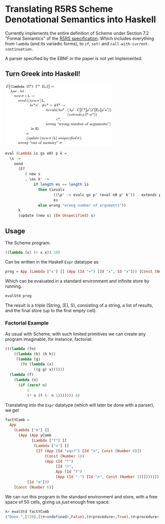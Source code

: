 # Translating R5RS Scheme Denotational Semantics into Haskell

Currently implements the entire definition of Scheme under Section 7.2
"Formal Semantics" of the [R5RS
specification](https://schemers.org/Documents/Standards/R5RS/r5rs.pdf).
Which includes everything from `lambda` (and its variadic forms), to
`if`, `set!` and `call-with-current-continuation`.

A parser specified by the EBNF in the paper is not yet implemented.

## Turn Greek into Haskell!
![R5RS denotational semantics for evaluating lambdas](lambda-def.png)

```haskell
eval (Lambda is gs e0) p k =
  \s ->
    send
      (Ef
         ( new s
         , \es k' ->
             if length es == length is
               then tievals
                      ((\p' -> evalc gs p' (eval e0 p' k')) . extends p is)
                      es
               else wrong "wrong number of arguments"))
      k
      (update (new s) (Em Unspecified) s)
```

## Usage
The Scheme program:
```scheme
((lambda (x) (+ x x)) 10)
```
Can be written in the Haskell `Expr` datatype as:
```haskell
prog = App (Lambda ["x"] [] (App (Id "+") [Id "x", Id "x"])) [Const (Number 10)]
```
Which can be evaluated in a standard environment and infinite store by running.

```haskell
evalStd prog
```

The result is a triple (String, [E], S), consisting of a string, a
list of results, and the final store (up to the first empty cell).


### Factorial Example
As usual with Scheme, with such limited primitives we can create any
program imaginable, for instance, factorial:
```scheme
(((lambda (fn)
    ((lambda (h) (h h))
     (lambda (g)
       (fn (lambda (x)
             ((g g) x))))))
  (lambda (f)
    (lambda (n)
      (if (zero? n)
          1
          (* n (f (- n 1))))))) 6)
```

Translating into the `Expr` datatype (which will later be done
with a parser), we get

```haskell
factYComb =
  App
    (Lambda ["m"] []
      (App (App yComb
            [Lambda ["f"] []
             (Lambda ["n"] []
              (If (App (Id "eqv?") [Id "n", Const (Number 0)])
                  (Const (Number 1))
                  (App (Id "*")
                       [Id "n",
                       App (Id "f")
                       [App (Id "-") [Id "n", Const (Number 1)]]])))])
          [Id "m"]))
    [Const (Number 6)]
```

We can run this program in the standard environment and store, with a
free space of 50 cells, giving us _just_ enough free space.

```haskell
λ> evalStd factYComb
("Done.",[720],[(#<undefined>,False),(#<procedure>,True),(#<procedure>,True),(#<procedure>,True),(#<procedure>,True),(#<procedure>,True),(#<procedure>,True),(#<procedure>,True),(#<procedure>,True),(#<unspecified>,True),(6,True),(#<unspecified>,True),(#<unspecified>,True),(#<procedure>,True),(#<unspecified>,True),(#<unspecified>,True),(#<procedure>,True),(#<procedure>,True),(#<unspecified>,True),(#<procedure>,True),(#<unspecified>,True),(6,True),(5,True),(#<procedure>,True),(#<unspecified>,True),(#<procedure>,True),(#<unspecified>,True),(5,True),(4,True),(#<procedure>,True),(#<unspecified>,True),(#<procedure>,True),(#<unspecified>,True),(4,True),(3,True),(#<procedure>,True),(#<unspecified>,True),(#<procedure>,True),(#<unspecified>,True),(3,True),(2,True),(#<procedure>,True),(#<unspecified>,True),(#<procedure>,True),(#<unspecified>,True),(2,True),(1,True),(#<procedure>,True),(#<unspecified>,True),(#<procedure>,True),(#<unspecified>,True),(1,True),(0,True),(#<procedure>,True),(#<unspecified>,True),(#<procedure>,True),(#<unspecified>,True),(0,True)])
```
